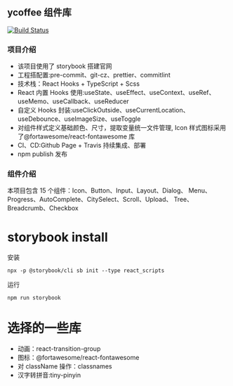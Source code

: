## ycoffee 组件库

[![Build Status](https://travis-ci.org/yuyunzhi/ycoffee.svg?branch=master)](https://travis-ci.org/yuyunzhi/ycoffee)

### 项目介绍

- 该项目使用了 storybook 搭建官网
- 工程搭配置:pre-commit、git-cz、prettier、commitlint
- 技术栈：React Hooks + TypeScript + Scss
- React 内置 Hooks 使用:useState、useEffect、useContext、useRef、useMemo、useCallback、useReducer
- 自定义 Hooks 封装:useClickOutside、useCurrentLocation、useDebounce、useImageSize、useToggle
- 对组件样式定义基础颜色、尺寸，提取变量统一文件管理, Icon 样式图标采用了@fortawesome/react-fontawesome 库
- CI、CD:Github Page + Travis 持续集成、部署
- npm publish 发布

### 组件介绍

本项目包含 15 个组件：Icon、Button、Input、Layout、Dialog、
Menu、Progress、AutoComplete、CitySelect、Scroll、Upload、
Tree、Breadcrumb、Checkbox

# storybook install

安装

```$xslt
npx -p @storybook/cli sb init --type react_scripts
```

运行

```$xslt
npm run storybook
```

# 选择的一些库

- 动画：react-transition-group
- 图标：@fortawesome/react-fontawesome
- 对 className 操作：classnames
- 汉字转拼音:tiny-pinyin
